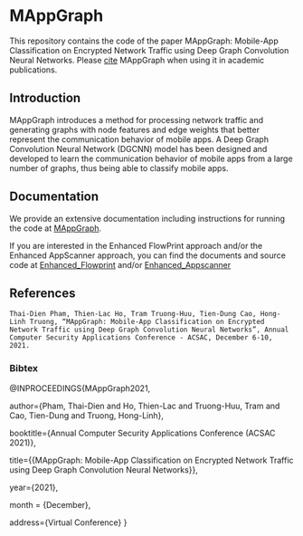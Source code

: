 # MAppGraph
This repository contains the code of the paper MAppGraph: Mobile-App Classification on Encrypted Network
Traffic using Deep Graph Convolution Neural Networks.
Please [cite](#References) MAppGraph when using it in academic publications.

## Introduction
MAppGraph introduces a method for processing network traffic and generating graphs with node features and edge weights that better represent the communication behavior of mobile apps. A Deep Graph Convolution Neural Network (DGCNN) model has been designed and developed to learn the communication behavior of mobile apps from a large number of graphs, thus being able to classify mobile apps.

## Documentation
We provide an extensive documentation including instructions for running the code at [MAppGraph](https://soeai.github.io/MAppGraph/).

If you are interested in the Enhanced FlowPrint approach and/or the Enhanced AppScanner approach, you can find the documents and source code at [Enhanced_Flowprint](https://github.com/hothienlac/Enhanced_Flowprint) and/or [Enhanced_Appscanner](https://github.com/dienthaipham103/Enhanced_Appscanner)

## References
`Thai-Dien Pham, Thien-Lac Ho, Tram Truong-Huu, Tien-Dung Cao, Hong-Linh Truong, “MAppGraph: Mobile-App Classification on Encrypted Network Traffic using Deep Graph Convolution Neural Networks”, Annual Computer Security Applications Conference - ACSAC, December 6-10, 2021.`

### Bibtex

@INPROCEEDINGS{MAppGraph2021,

author={Pham, Thai-Dien and Ho, Thien-Lac and Truong-Huu, Tram and Cao, Tien-Dung and Truong, Hong-Linh},

booktitle={Annual Computer Security Applications Conference (ACSAC 2021)}, 

title={{MAppGraph: Mobile-App Classification on Encrypted Network Traffic using Deep Graph Convolution Neural Networks}}, 

year={2021},

month = {December},

address={Virtual Conference}
}
